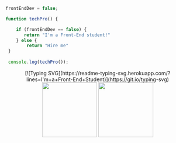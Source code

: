 
```javascript
frontEndDev = false;

function techPro() {

    if (frontEndDev == false) {
       return "I'm a Front-End student!"
    } else {
        return "Hire me"
 }
 
 console.log(techPro());

```
<div align="center">
   [![Typing SVG](https://readme-typing-svg.herokuapp.com/?lines=I'm+a+Front-End+Student)](https://git.io/typing-svg)</h2>

<img height="150em" src="https://github-readme-stats.vercel.app/api?username=leovilaeu&show_icons=true&theme=synthwave&include_all_commits=true&count_private=true"/>
<img height="150em" src="https://github-readme-stats.vercel.app/api/top-langs/?username=leovilaeu&layout=compact&langs_count=7&theme=synthwave"/>

</div>

